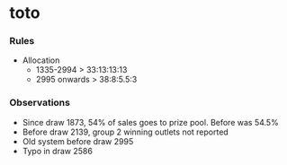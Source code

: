 # toto

### Rules
- Allocation
  - 1335-2994 > 33:13:13:13
  - 2995 onwards > 38:8:5.5:3

### Observations
- Since draw 1873, 54% of sales goes to prize pool. Before was 54.5%
- Before draw 2139, group 2 winning outlets not reported
- Old system before draw 2995
- Typo in draw 2586